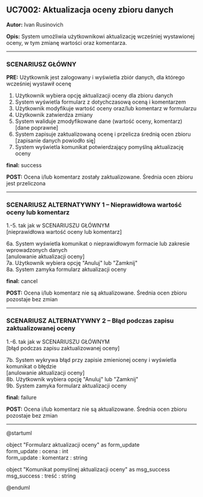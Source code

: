 ## UC7002: Aktualizacja oceny zbioru danych

**Autor:** Ivan Rusinovich

**Opis:** System umożliwia użytkownikowi aktualizację wcześniej wystawionej oceny, w tym zmianę wartości oraz komentarza.

---

### SCENARIUSZ GŁÓWNY

**PRE:** Użytkownik jest zalogowany i wyświetla zbiór danych, dla którego wcześniej wystawił ocenę  
1. Użytkownik wybiera opcję aktualizacji oceny dla zbioru danych  
2. System wyświetla formularz z dotychczasową oceną i komentarzem  
3. Użytkownik modyfikuje wartość oceny oraz/lub komentarz w formularzu  
4. Użytkownik zatwierdza zmiany  
5. System waliduje zmodyfikowane dane (wartość oceny, komentarz)  
   [dane poprawne]  
6. System zapisuje zaktualizowaną ocenę i przelicza średnią ocen zbioru  
   [zapisanie danych powiodło się]  
7. System wyświetla komunikat potwierdzający pomyślną aktualizację oceny  

**final:** success  

**POST:** Ocena i/lub komentarz zostały zaktualizowane. Średnia ocen zbioru jest przeliczona

---

### SCENARIUSZ ALTERNATYWNY 1 – Nieprawidłowa wartość oceny lub komentarz

1.-5. tak jak w SCENARIUSZU GŁÓWNYM  
[nieprawidłowa wartość oceny lub komentarz]  

6a. System wyświetla komunikat o nieprawidłowym formacie lub zakresie wprowadzonych danych  
[anulowanie aktualizacji oceny]  
7a. Użytkownik wybiera opcję "Anuluj" lub "Zamknij"  
8a. System zamyka formularz aktualizacji oceny  

**final:** cancel  

**POST:** Ocena i/lub komentarz nie są aktualizowane. Średnia ocen zbioru pozostaje bez zmian

---

### SCENARIUSZ ALTERNATYWNY 2 – Błąd podczas zapisu zaktualizowanej oceny

1.-6. tak jak w SCENARIUSZU GŁÓWNYM  
[błąd podczas zapisu zaktualizowanej oceny]  

7b. System wykrywa błąd przy zapisie zmienionej oceny i wyświetla komunikat o błędzie  
[anulowanie aktualizacji oceny]  
8b. Użytkownik wybiera opcję "Anuluj" lub "Zamknij"  
9b. System zamyka formularz aktualizacji oceny  

**final:** failure  

**POST:** Ocena i/lub komentarz nie są aktualizowane. Średnia ocen zbioru pozostaje bez zmian

---

@startuml

object "Formularz aktualizacji oceny" as form_update  
form_update : ocena : int  
form_update : komentarz : string  

object "Komunikat pomyślnej aktualizacji oceny" as msg_success  
msg_success : treść : string  

@enduml
